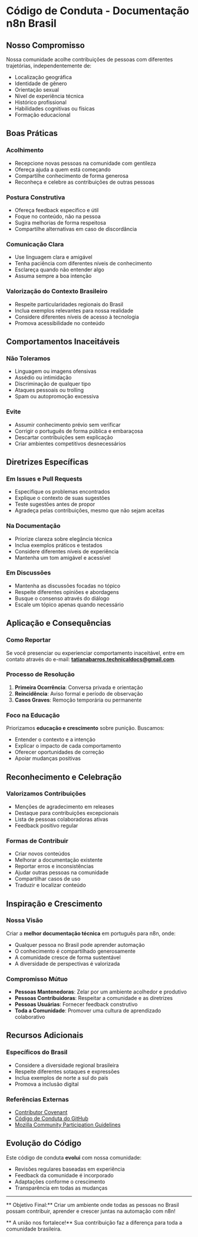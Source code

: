 # Código de Conduta - Documentação n8n Brasil

## Nosso Compromisso

Nossa comunidade acolhe contribuições de pessoas com diferentes trajetórias, independentemente de:

- Localização geográfica 
- Identidade de gênero 
- Orientação sexual 
- Nível de experiência técnica 
- Histórico profissional 
- Habilidades cognitivas ou físicas 
- Formação educacional

## Boas Práticas

### **Acolhimento**
- Recepcione novas pessoas na comunidade com gentileza
- Ofereça ajuda a quem está começando
- Compartilhe conhecimento de forma generosa
- Reconheça e celebre as contribuições de outras pessoas

### **Postura Construtiva**
- Ofereça feedback específico e útil
- Foque no conteúdo, não na pessoa
- Sugira melhorias de forma respeitosa
- Compartilhe alternativas em caso de discordância

### **Comunicação Clara**
- Use linguagem clara e amigável
- Tenha paciência com diferentes níveis de conhecimento
- Esclareça quando não entender algo
- Assuma sempre a boa intenção

### **Valorização do Contexto Brasileiro**
- Respeite particularidades regionais do Brasil
- Inclua exemplos relevantes para nossa realidade
- Considere diferentes níveis de acesso à tecnologia
- Promova acessibilidade no conteúdo

## Comportamentos Inaceitáveis

### **Não Toleramos**
- Linguagem ou imagens ofensivas
- Assédio ou intimidação
- Discriminação de qualquer tipo
- Ataques pessoais ou trolling
- Spam ou autopromoção excessiva

### **Evite**
- Assumir conhecimento prévio sem verificar
- Corrigir o português de forma pública e embaraçosa
- Descartar contribuições sem explicação
- Criar ambientes competitivos desnecessários

## Diretrizes Específicas

### **Em Issues e Pull Requests**
- Especifique os problemas encontrados
- Explique o contexto de suas sugestões
- Teste sugestões antes de propor
- Agradeça pelas contribuições, mesmo que não sejam aceitas

### **Na Documentação**
- Priorize clareza sobre elegância técnica
- Inclua exemplos práticos e testados
- Considere diferentes níveis de experiência
- Mantenha um tom amigável e acessível

### **Em Discussões**
- Mantenha as discussões focadas no tópico
- Respeite diferentes opiniões e abordagens
- Busque o consenso através do diálogo
- Escale um tópico apenas quando necessário

## Aplicação e Consequências

### **Como Reportar**

Se você presenciar ou experienciar comportamento inaceitável, entre em contato através do e-mail: **tatianabarros.technicaldocs@gmail.com**.

### **Processo de Resolução**

1. **Primeira Ocorrência**: Conversa privada e orientação
2. **Reincidência**: Aviso formal e período de observação
3. **Casos Graves**: Remoção temporária ou permanente

### **Foco na Educação**

Priorizamos **educação e crescimento** sobre punição. Buscamos:
- Entender o contexto e a intenção
- Explicar o impacto de cada comportamento
- Oferecer oportunidades de correção
- Apoiar mudanças positivas

## Reconhecimento e Celebração

### **Valorizamos Contribuições**
- Menções de agradecimento em releases
- Destaque para contribuições excepcionais 
- Lista de pessoas colaboradoras ativas
- Feedback positivo regular

### **Formas de Contribuir**
- Criar novos conteúdos
- Melhorar a documentação existente
- Reportar erros e inconsistências
- Ajudar outras pessoas na comunidade
- Compartilhar casos de uso
- Traduzir e localizar conteúdo

## Inspiração e Crescimento

### **Nossa Visão**
Criar a **melhor documentação técnica** em português para n8n, onde:
- Qualquer pessoa no Brasil pode aprender automação
- O conhecimento é compartilhado generosamente 
- A comunidade cresce de forma sustentável
- A diversidade de perspectivas é valorizada

### **Compromisso Mútuo**
- **Pessoas Mantenedoras**: Zelar por um ambiente acolhedor e produtivo
- **Pessoas Contribuidoras**: Respeitar a comunidade e as diretrizes
- **Pessoas Usuárias**: Fornecer feedback construtivo
- **Toda a Comunidade**: Promover uma cultura de aprendizado colaborativo

## Recursos Adicionais

### **Específicos do Brasil**
- Considere a diversidade regional brasileira
- Respeite diferentes sotaques e expressões
- Inclua exemplos de norte a sul do país
- Promova a inclusão digital

### **Referências Externas**
- [Contributor Covenant](https://www.contributor-covenant.org/pt-br/)
- [Código de Conduta do GitHub](https://docs.github.com/pt/site-policy/github-terms/github-community-code-of-conduct)
- [Mozilla Community Participation Guidelines](https://www.mozilla.org/pt-BR/about/governance/policies/participation/)

## Evolução do Código

Este código de conduta **evolui** com nossa comunidade:
- Revisões regulares baseadas em experiência
- Feedback da comunidade é incorporado
- Adaptações conforme o crescimento
- Transparência em todas as mudanças

---

** Objetivo Final:** Criar um ambiente onde todas as pessoas no Brasil possam contribuir, aprender e crescer juntas na automação com n8n!

** A união nos fortalece!** Sua contribuição faz a diferença para toda a comunidade brasileira.
